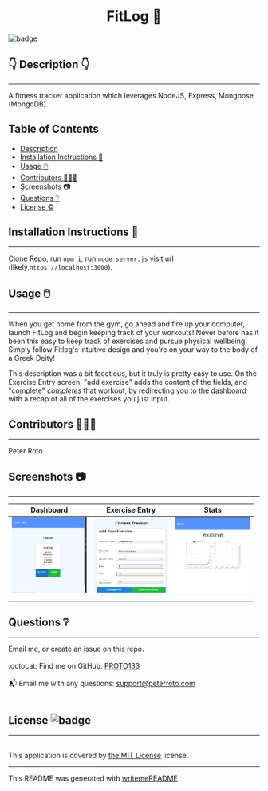 
  <h1 align="center">FitLog 🎉 </h1>
    
  ![badge](https://img.shields.io/badge/license-MIT-brightgreen)<br />
  
  ## 👇  Description  👇
---
  
  A fitness tracker application which leverages NodeJS, Express, Mongoose (MongoDB). 
 
  ## Table of Contents 
  - [Description](#--description--)
  - [Installation Instructions 📣](#installation-instructions-)
  - [Usage 🖱️](#usage-️)
  - [Contributors 🧑‍🤝‍🧑](#contributors-)
  - [Screenshots 📷](#screenshots-)
  - [Questions ❔](#questions-)
  - [License ©️](#license-️)
    
  ## Installation Instructions 📣
---

  Clone Repo, run `npm i`, run `node server.js` visit url (likely,`https://localhost:3000`).
  
  ## Usage 🖱️
---
When you get home from the gym, go ahead and fire up your computer, launch FitLog and begin keeping track of your workouts! Never before has it been this easy to keep track of exercises and pursue physical wellbeing! Simply follow Fitlog's intuitive design and you're on your way to the body of a Greek Deity!

This description was a bit facetious, but it truly is pretty easy to use. On the Exercise Entry screen, "add exercise" adds the content of the fields, and "complete" *completes* that workout, by redirecting you to the dashboard with a recap of all of the exercises you just input. 
  
  ## Contributors 🧑‍🤝‍🧑
---
  Peter Roto
  
  ## Screenshots 📷
---

  |  Dashboard                              | Exercise Entry                               | Stats                               | 
  |:------------------------------------------------------:|:------------------------------------------------------:|:------------------------------------------------------:|
  | <img alt="App Dashboard" href="./public/images/screenshot1.png" src="./public/images/screenshot1.png" width="150" height="150"> |<img alt="Very good looking form for charting exercises and workouts." href="./public/images/screenshot2.png" src="./public/images/screenshot2.png" width="150" height="150">|<img alt="Charts of calulated stats colleted by the app" href="./public/images/screenshot3.png" src="./public/images/screenshot3.png" width="150" height="150">|
  |                                                        |                                                        |                                                        |
  |                                                        |                                                        |                                                        |   


  ## Questions ❔

---

  Email me, or create an issue on this repo.<br />
  <br />
  :octocat: Find me on GitHub: [PROTO133](https://github.com/PROTO133)<br />
  <br />
  📬 Email me with any questions: support@peterroto.com<br /><br />
  
  ## License ![badge](https://img.shields.io/badge/license-MIT-brightgreen)
---
  <br />
  This application is covered by <a href="https://opensource.org/licenses/MIT"> the MIT License</a> license. 

  --------------------------- 
 

  This README was generated with [writemeREADME](https://github.com/proto133/writemeREADME) 
  
